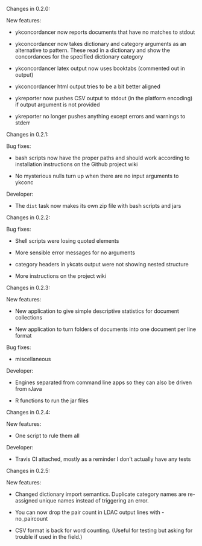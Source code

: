 Changes in 0.2.0:

  New features:

  * ykconcordancer now reports documents that have no matches to stdout

  * ykconcordancer now takes dictionary and category arguments as an 
    alternative to pattern.  These read in a dictionary and show the 
    concordances for the specified dictionary category

  * ykconcordancer latex output now uses booktabs (commented out in output)

  * ykconcordancer html output tries to be a bit better aligned

  * ykreporter now pushes CSV output to stdout (in the platform encoding)
    if output argument is not provided

  * ykreporter no longer pushes anything except errors and warnings to
    stderr

Changes in 0.2.1:

  Bug fixes:

  * bash scripts now have the proper paths and should work according to 
    installation instructions on the Github project wiki

  * No mysterious nulls turn up when there are no input arguments to ykconc 

  Developer:

  * The `dist` task now makes its own zip file with bash scripts and jars

Changes in 0.2.2:
 
   Bug fixes:
   
   * Shell scripts were losing quoted elements
   
   * More sensible error messages for no arguments
   
   * category headers in ykcats output were not showing nested structure
   
   * More instructions on the project wiki
   
Changes in 0.2.3:

   New features:
   
   * New application to give simple descriptive statistics for document collections
   
   * New application to turn folders of documents into one document per line format 

   Bug fixes:
   
   * miscellaneous

   Developer:

   * Engines separated from command line apps so they can also be driven from rJava

   * R functions to run the jar files   
   
Changes in 0.2.4:

   New features:
   
   * One script to rule them all
   
   Developer:
   
   * Travis CI attached, mostly as a reminder I don't actually have any tests
   
Changes in 0.2.5:

   New features:
   
   * Changed dictionary import semantics. Duplicate category names are re-assigned 
     unique names instead of triggering an error.
   
   * You can now drop the pair count in LDAC output lines with -no_paircount 
   
   * CSV format is back for word counting.  (Useful for testing but asking for trouble if 
     used in the field.)
